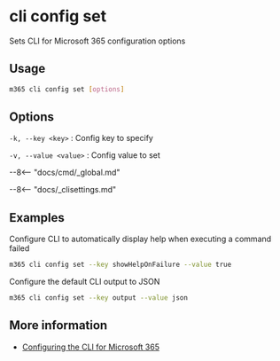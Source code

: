 # cli config set

Sets CLI for Microsoft 365 configuration options

## Usage

```sh
m365 cli config set [options]
```

## Options

`-k, --key <key>`
: Config key to specify

`-v, --value <value>`
: Config value to set

--8<-- "docs/cmd/_global.md"

--8<-- "docs/_clisettings.md"

## Examples

Configure CLI to automatically display help when executing a command failed

```sh
m365 cli config set --key showHelpOnFailure --value true
```

Configure the default CLI output to JSON

```sh
m365 cli config set --key output --value json
```

## More information

- [Configuring the CLI for Microsoft 365](../../../user-guide/configuring-cli.md)
